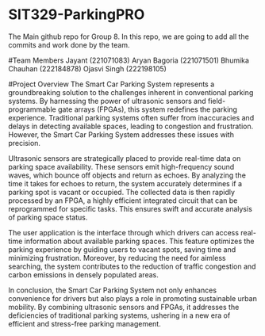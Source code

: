 # SIT329-ParkingPRO
The Main github repo for Group 8. In this repo, we are going to add all the commits and work done by the team. 

#Team Members 
Jayant (221071083)
Aryan Bagoria (221071501)
Bhumika Chauhan (222184878)
Ojasvi Singh (222198105)

#Project Overview 
The Smart Car Parking System represents a groundbreaking solution to the challenges inherent in conventional parking systems. By harnessing the power of ultrasonic sensors and field-programmable gate arrays (FPGAs), this system redefines the parking experience. Traditional parking systems often suffer from inaccuracies and delays in detecting available spaces, leading to congestion and frustration. However, the Smart Car Parking System addresses these issues with precision.

Ultrasonic sensors are strategically placed to provide real-time data on parking space availability. These sensors emit high-frequency sound waves, which bounce off objects and return as echoes. By analyzing the time it takes for echoes to return, the system accurately determines if a parking spot is vacant or occupied. The collected data is then rapidly processed by an FPGA, a highly efficient integrated circuit that can be reprogrammed for specific tasks. This ensures swift and accurate analysis of parking space status.

The user application is the interface through which drivers can access real-time information about available parking spaces. This feature optimizes the parking experience by guiding users to vacant spots, saving time and minimizing frustration. Moreover, by reducing the need for aimless searching, the system contributes to the reduction of traffic congestion and carbon emissions in densely populated areas.

In conclusion, the Smart Car Parking System not only enhances convenience for drivers but also plays a role in promoting sustainable urban mobility. By combining ultrasonic sensors and FPGAs, it addresses the deficiencies of traditional parking systems, ushering in a new era of efficient and stress-free parking management.
